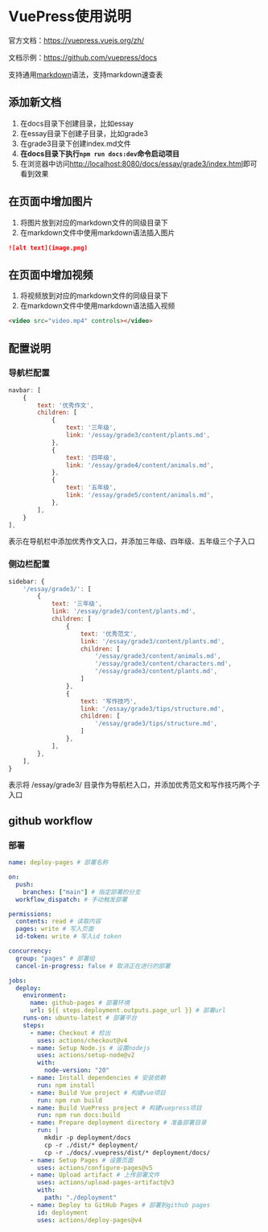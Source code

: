 # VuePress使用说明

官方文档：<https://vuepress.vuejs.org/zh/>

文档示例：<https://github.com/vuepress/docs>

支持通用[markdown](https://commonmark.org/)语法，支持markdown速查表

## 添加新文档

1. 在docs目录下创建目录，比如essay
2. 在essay目录下创建子目录，比如grade3
3. 在grade3目录下创建index.md文件
4. **在docs目录下执行`npm run docs:dev`命令启动项目**
5. 在浏览器中访问<http://localhost:8080/docs/essay/grade3/index.html>即可看到效果

## 在页面中增加图片

1. 将图片放到对应的markdown文件的同级目录下
2. 在markdown文件中使用markdown语法插入图片

```markdown
![alt text](image.png)
```

## 在页面中增加视频

1. 将视频放到对应的markdown文件的同级目录下
2. 在markdown文件中使用markdown语法插入视频

```markdown
<video src="video.mp4" controls></video>
```

## 配置说明

### 导航栏配置

```javascript
navbar: [
    {
        text: '优秀作文',
        children: [
            {
                text: '三年级',
                link: '/essay/grade3/content/plants.md',
            },
            {
                text: '四年级',
                link: '/essay/grade4/content/animals.md',
            },
            {
                text: '五年级',
                link: '/essay/grade5/content/animals.md',
            },
        ],
    }
],
```

表示在导航栏中添加优秀作文入口，并添加三年级、四年级、五年级三个子入口

### 侧边栏配置

```javascript
sidebar: {
    '/essay/grade3/': [
        {
            text: '三年级',
            link: '/essay/grade3/content/plants.md',
            children: [
                {
                    text: '优秀范文',
                    link: '/essay/grade3/content/plants.md',
                    children: [
                        '/essay/grade3/content/animals.md',
                        '/essay/grade3/content/characters.md',
                        '/essay/grade3/content/plants.md',
                    ]
                },
                {
                    text: '写作技巧',
                    link: '/essay/grade3/tips/structure.md',
                    children: [
                        '/essay/grade3/tips/structure.md',
                    ]
                },
            ],
        },
    ],
}
```

表示将 /essay/grade3/ 目录作为导航栏入口，并添加优秀范文和写作技巧两个子入口

## github workflow

### 部署

```yaml
name: deploy-pages # 部署名称

on:
  push:
    branches: ["main"] # 指定部署的分支
  workflow_dispatch: # 手动触发部署

permissions:
  contents: read # 读取内容
  pages: write # 写入页面
  id-token: write # 写入id token

concurrency:
  group: "pages" # 部署组
  cancel-in-progress: false # 取消正在进行的部署

jobs:
  deploy:
    environment:
      name: github-pages # 部署环境
      url: ${{ steps.deployment.outputs.page_url }} # 部署url
    runs-on: ubuntu-latest # 部署平台
    steps:
      - name: Checkout # 检出
        uses: actions/checkout@v4
      - name: Setup Node.js # 设置nodejs
        uses: actions/setup-node@v2
        with:
          node-version: "20"
      - name: Install dependencies # 安装依赖
        run: npm install
      - name: Build Vue project # 构建vue项目
        run: npm run build
      - name: Build VuePress project # 构建vuepress项目
        run: npm run docs:build
      - name: Prepare deployment directory # 准备部署目录
        run: |
          mkdir -p deployment/docs
          cp -r ./dist/* deployment/
          cp -r ./docs/.vuepress/dist/* deployment/docs/
      - name: Setup Pages # 设置页面
        uses: actions/configure-pages@v5
      - name: Upload artifact # 上传部署文件
        uses: actions/upload-pages-artifact@v3
        with:
          path: "./deployment"
      - name: Deploy to GitHub Pages # 部署到github pages
        id: deployment
        uses: actions/deploy-pages@v4
```
